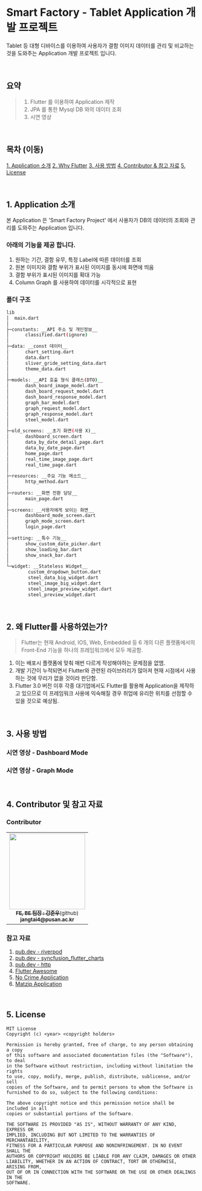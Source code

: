 # Smart Factory - Tablet Application 개발 프로젝트

Tablet 등 대형 디바이스를 이용하여 사용자가 결함 이미지 데이터를 관리 및 비교하는 것을 도와주는 Application 개발 프로젝트 입니다.

<br>

## 요약

> 1. Flutter 를 이용하여 Application 제작
> 2. JPA 를 통한 Mysql DB 와의 데이터 조회
> 3. 시연 영상

<br>

## 목차 (이동)

[1. Application 소개](#1-application-소개)
[2. Why Flutter](#2-왜-flutter를-사용하였는가)
[3. 사용 방법](#3-사용-방법)
[4. Contributor & 참고 자료](#4-contributor-및-참고-자료)
[5. License](#5-license)

<br>

## 1. Application 소개

본 Application 은 'Smart Factory Project' 에서 사용자가 DB의 데이터의 조회와 관리를 도와주는 Application 입니다.

### 아래의 기능을 제공 합니다.
1. 원하는 기간, 결함 유무, 특정 Label에 따른 데이터를 조회
2. 원본 이미지와 결함 부위가 표시된 이미지를 동시에 화면에 띄움
3. 결함 부위가 표시된 이미지를 확대 가능
4. Column Graph 를 사용하여 데이터를 시각적으로 표현

### 폴더 구조
```bash
lib
│  main.dart
│
├─constants: __API 주소 및 개인정보__
│      classified.dart(ignore)
│
├─data: __const 데이터__
│      chart_setting.dart
│      data.dart
│      sliver_gride_setting_data.dart
│      theme_data.dart
│
├─models: __API 호출 형식 클래스(DTO)__
│      dash_board_image_model.dart
│      dash_board_request_model.dart
│      dash_board_response_model.dart
│      graph_bar_model.dart
│      graph_request_model.dart
│      graph_response_model.dart
│      steel_model.dart
│
├─old_screens: __초기 화면(사용 X)__
│      dashboard_screen.dart
│      data_by_date_detail_page.dart
│      data_by_date_page.dart
│      home_page.dart
│      real_time_image_page.dart
│      real_time_page.dart
│
├─resources: __주요 기능 메소드__
│      http_method.dart
│
├─routers: __화면 전환 담당__
│      main_page.dart
│
├─screens: __사용자에게 보이는 화면__
│      dashboard_mode_screen.dart
│      graph_mode_screen.dart
│      login_page.dart
│
├─setting: __특수 기능__
│      show_custom_date_picker.dart
│      show_loading_bar.dart
│      show_snack_bar.dart
│
└─widget: __Stateless Widget__
        custom_dropdown_button.dart
        steel_data_big_widget.dart
        steel_image_big_widget.dart
        steel_image_preview_widget.dart
        steel_preview_widget.dart
```

<br>

## 2. 왜 Flutter를 사용하였는가?

> Flutter는 현재 Android, IOS, Web, Embedded 등 6 개의 다른 플랫폼에서의 Front-End 기능을 하나의 프레임워크에서 모두 제공함.

1. 이는 배포시 플랫폼에 맞춰 매번 다르게 작성해야하는 문제점을 없앰.
2. 개발 기간이 누적되면서 Flutter와 관련된 라이브러리가 많아져 현재 시점에서 사용하는 것에 무리가 없을 것이라 판단함.
3. Flutter 3.0 버전 이후 각종 대기업에서도 Flutter를 활용해 Application을 제작하고 있으므로 
이 프레임워크 사용에 익숙해질 경우 취업에 유리한 위치를 선점할 수 있을 것으로 예상됨.


<br>

## 3. 사용 방법

### 시연 영상 - Dashboard Mode

### 시연 영상 - Graph Mode

<br>

## 4. Contributor 및 참고 자료

### Contributor

<table>
  <tbody>
    <tr>
      <td align="center"><a href="https://github.com/June222"><img src="https://github.com/pnucse-capstone/capstone-2023-1-02/assets/76769044/e8eba3b2-7097-42fc-bb5a-61bfc2872998" width="200px;" alt=""/><br /><sub><b>FE, BE 팀장 : 강준우</b>(github)</sub></a><br /><sub><b>jangtai4@pusan.ac.kr</b></sub></a><br /></td>
  </tbody>
</table>

### 참고 자료

1. [pub.dev - riverpod](https://pub.dev/packages/flutter_riverpod)
2. [pub.dev - syncfusion_flutter_charts](https://pub.dev/packages/syncfusion_flutter_charts)
3. [pub.dev - http](https://pub.dev/packages/http)
4. [Flutter Awesome](https://flutterawesome.com/)
5. [No Crime Application](https://github.com/June222/No-Crime-App)
6. [Matzip Application](https://github.com/June222/matzip)

<br>

## 5. License

```
MIT License
Copyright (c) <year> <copyright holders>

Permission is hereby granted, free of charge, to any person obtaining a copy
of this software and associated documentation files (the "Software"), to deal
in the Software without restriction, including without limitation the rights
to use, copy, modify, merge, publish, distribute, sublicense, and/or sell
copies of the Software, and to permit persons to whom the Software is
furnished to do so, subject to the following conditions:

The above copyright notice and this permission notice shall be included in all
copies or substantial portions of the Software.

THE SOFTWARE IS PROVIDED "AS IS", WITHOUT WARRANTY OF ANY KIND, EXPRESS OR
IMPLIED, INCLUDING BUT NOT LIMITED TO THE WARRANTIES OF MERCHANTABILITY,
FITNESS FOR A PARTICULAR PURPOSE AND NONINFRINGEMENT. IN NO EVENT SHALL THE
AUTHORS OR COPYRIGHT HOLDERS BE LIABLE FOR ANY CLAIM, DAMAGES OR OTHER
LIABILITY, WHETHER IN AN ACTION OF CONTRACT, TORT OR OTHERWISE, ARISING FROM,
OUT OF OR IN CONNECTION WITH THE SOFTWARE OR THE USE OR OTHER DEALINGS IN THE
SOFTWARE.
```
